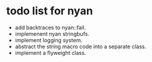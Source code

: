 todo list for nyan
==================

- add backtraces to nyan::fail.
- implemenent nyan stringbufs.
- implement logging system.
- abstract the string macro code into a separate class.
- implement a flyweight class.

